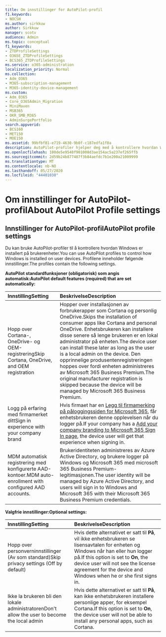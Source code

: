 ```yaml
---
title: Om innstillinger for AutoPilot-profil
f1.keywords:
- NOCSH
ms.author: sirkkuw
author: Sirkkuw
manager: scotv
audience: Admin
ms.topic: conceptual
f1_keywords:
- ZTDProfileSettings
- O365E_ZTDProfileSettings
- BCS365_ZTDProfileSettings
ms.service: o365-administration
localization_priority: Normal
ms.collection:
- Adm_O365
- M365-subscription-management
- M365-identity-device-management
ms.custom:
- Adm_O365
- Core_O365Admin_Migration
- MiniMaven
- MSB365
- OKR_SMB_M365
- AdminSurgePortfolio
search.appverid:
- BCS160
- MET150
- MOE150
ms.assetid: 99bfbf81-e719-4630-9b0f-c187edfa1f8a
description: AutoPilot-profiler hjelper deg med å kontrollere hvordan Windows blir installert på brukerenheter. Profilene inneholder standard og valgfrie innstillinger som hopp over Cortana-installasjonen.
ms.openlocfilehash: 100de5e9548f901008d3ae154ac5a237ef265ffb
ms.sourcegitcommit: 2d59b24b877487f3b84aefdc7b1e200a21009999
ms.translationtype: MT
ms.contentlocale: nb-NO
ms.lasthandoff: 05/27/2020
ms.locfileid: "44401038"
---
```

# <a name="about-autopilot-profile-settings"></a><span data-ttu-id="f861c-104">Om innstillinger for AutoPilot-profil</span><span class="sxs-lookup"><span data-stu-id="f861c-104">About AutoPilot Profile settings</span></span>

## <a name="autopilot-profile-settings"></a><span data-ttu-id="f861c-105">Innstillinger for AutoPilot-profil</span><span class="sxs-lookup"><span data-stu-id="f861c-105">AutoPilot profile settings</span></span>

<span data-ttu-id="f861c-106">Du kan bruke AutoPilot-profiler til å kontrollere hvordan Windows er installert på brukerenheter.</span><span class="sxs-lookup"><span data-stu-id="f861c-106">You can use AutoPilot profiles to control how Windows is installed on user devices.</span></span> <span data-ttu-id="f861c-107">Profilene inneholder følgende innstillinger.</span><span class="sxs-lookup"><span data-stu-id="f861c-107">The profiles contain the following settings.</span></span>
  
 <span data-ttu-id="f861c-108">**AutoPilot standardfunksjoner (obligatorisk) som angis automatisk:**</span><span class="sxs-lookup"><span data-stu-id="f861c-108">**AutoPilot default features (required) that are set automatically:**</span></span>
  
|<span data-ttu-id="f861c-109">**Innstilling**</span><span class="sxs-lookup"><span data-stu-id="f861c-109">**Setting**</span></span>|<span data-ttu-id="f861c-110">**Beskrivelse**</span><span class="sxs-lookup"><span data-stu-id="f861c-110">**Description**</span></span>|
|:-----|:-----|
|<span data-ttu-id="f861c-111">Hopp over Cortana-, OneDrive- og OEM-registrering</span><span class="sxs-lookup"><span data-stu-id="f861c-111">Skip Cortana, OneDrive, and OEM registration</span></span>  <br/> |<span data-ttu-id="f861c-112">Hopper over installasjonen av forbrukerapper som Cortana og personlig OneDrive.</span><span class="sxs-lookup"><span data-stu-id="f861c-112">Skips the installation of consumer apps like Cortana and personal OneDrive.</span></span> <span data-ttu-id="f861c-113">Enhetsbrukeren kan installere disse senere så lenge brukeren er en lokal administrator på enheten.</span><span class="sxs-lookup"><span data-stu-id="f861c-113">The device user can install these later as long as the user is a local admin on the device.</span></span> <span data-ttu-id="f861c-114">Den opprinnelige produsentenregistreringen hoppes over fordi enheten administreres av Microsoft 365 Business Premium.</span><span class="sxs-lookup"><span data-stu-id="f861c-114">The original manufacturer registration is skipped because the device will be managed by Microsoft 365 Business Premium.</span></span>  <br/> |
|<span data-ttu-id="f861c-115">Logg på erfaring med firmamerket ditt</span><span class="sxs-lookup"><span data-stu-id="f861c-115">Sign in experience with your company brand</span></span>  <br/> |<span data-ttu-id="f861c-116">Hvis firmaet har en [Legg til firmamerking på påloggingssiden for Microsoft 365](https://docs.microsoft.com/microsoft-365/admin/setup/customize-sign-in-page), får enhetsbrukeren denne opplevelsen når du logger på.</span><span class="sxs-lookup"><span data-stu-id="f861c-116">If your company has a [Add your company branding to Microsoft 365 Sign In page](https://docs.microsoft.com/microsoft-365/admin/setup/customize-sign-in-page), the device user will get that experience when signing in.</span></span>  <br/> |
|<span data-ttu-id="f861c-117">MDM automatisk registrering med konfigurerte AAD-kontoer.</span><span class="sxs-lookup"><span data-stu-id="f861c-117">MDM auto-enrollment with configured AAD accounts.</span></span>  <br/> |<span data-ttu-id="f861c-118">Brukeridentiteten administreres av Azure Active Directory, og brukere logger på Windows og Microsoft 365 med microsoft 365 Business Premium-legitimasjonen.</span><span class="sxs-lookup"><span data-stu-id="f861c-118">The user identity will be managed by Azure Active Directory, and users will sign in to Windows and Microsoft 365 with their Microsoft 365 Business Premium credentials.</span></span>  <br/> |
   
 <span data-ttu-id="f861c-119">**Valgfrie innstillinger:**</span><span class="sxs-lookup"><span data-stu-id="f861c-119">**Optional settings:**</span></span>
  
|<span data-ttu-id="f861c-120">**Innstilling**</span><span class="sxs-lookup"><span data-stu-id="f861c-120">**Setting**</span></span>|<span data-ttu-id="f861c-121">**Beskrivelse**</span><span class="sxs-lookup"><span data-stu-id="f861c-121">**Description**</span></span>|
|:-----|:-----|
|<span data-ttu-id="f861c-122">Hopp over personverninnstillinger (Av som standard)</span><span class="sxs-lookup"><span data-stu-id="f861c-122">Skip privacy settings (Off by default)</span></span>  <br/> |<span data-ttu-id="f861c-123">Hvis dette alternativet er satt til **På**, vil ikke enhetsbrukeren se lisensavtalen for enheten og Windows når han eller hun logger på.</span><span class="sxs-lookup"><span data-stu-id="f861c-123">If this option is set to **On**, the device user will not see the license agreement for the device and Windows when he or she first signs in.</span></span>  <br/> |
|<span data-ttu-id="f861c-124">Ikke la brukeren bli den lokale administratoren</span><span class="sxs-lookup"><span data-stu-id="f861c-124">Don't allow the user to become the local admin</span></span>  <br/> |<span data-ttu-id="f861c-125">Hvis dette alternativet er satt til **På**, kan ikke enhetsbrukeren installere personlige apper, for eksempel Cortana.</span><span class="sxs-lookup"><span data-stu-id="f861c-125">If this option is set to **On**, the device user will not be able to install any personal apps, such as Cortana.</span></span><br/> |
   
